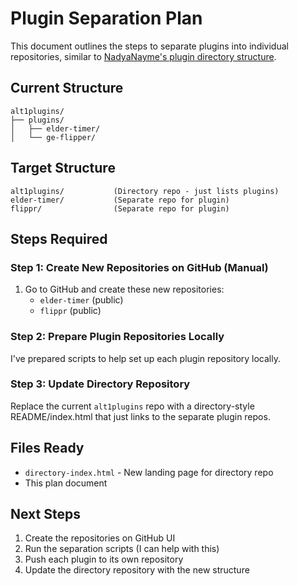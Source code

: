 # Plugin Separation Plan

This document outlines the steps to separate plugins into individual repositories, similar to [NadyaNayme's plugin directory structure](https://github.com/NadyaNayme/NyusPluginDirectory).

## Current Structure
```
alt1plugins/
├── plugins/
│   ├── elder-timer/
│   └── ge-flipper/
```

## Target Structure
```
alt1plugins/           (Directory repo - just lists plugins)
elder-timer/           (Separate repo for plugin)
flippr/                (Separate repo for plugin)
```

## Steps Required

### Step 1: Create New Repositories on GitHub (Manual)
1. Go to GitHub and create these new repositories:
   - `elder-timer` (public)
   - `flippr` (public)

### Step 2: Prepare Plugin Repositories Locally
I've prepared scripts to help set up each plugin repository locally.

### Step 3: Update Directory Repository
Replace the current `alt1plugins` repo with a directory-style README/index.html that just links to the separate plugin repos.

## Files Ready
- `directory-index.html` - New landing page for directory repo
- This plan document

## Next Steps
1. Create the repositories on GitHub UI
2. Run the separation scripts (I can help with this)
3. Push each plugin to its own repository
4. Update the directory repository with the new structure


